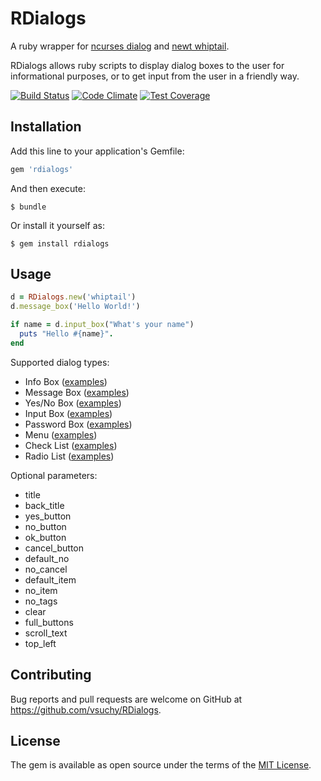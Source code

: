 # RDialogs

A ruby wrapper for
[ncurses dialog](https://en.wikipedia.org/wiki/Dialog_(software))
and [newt whiptail](https://en.wikipedia.org/wiki/Newt_(programming_library)).

RDialogs allows ruby scripts to display dialog boxes to the user for informational purposes,
or to get input from the user in a friendly way.

[![Build Status](https://travis-ci.org/vsuchy/RDialogs.svg?branch=master)](https://travis-ci.org/vsuchy/RDialogs)
[![Code Climate](https://codeclimate.com/github/vsuchy/RDialogs/badges/gpa.svg)](https://codeclimate.com/github/vsuchy/RDialogs)
[![Test Coverage](https://codeclimate.com/github/vsuchy/RDialogs/badges/coverage.svg)](https://codeclimate.com/github/vsuchy/RDialogs/coverage)


## Installation

Add this line to your application's Gemfile:

```ruby
gem 'rdialogs'
```

And then execute:

    $ bundle

Or install it yourself as:

    $ gem install rdialogs


## Usage

```ruby
d = RDialogs.new('whiptail')
d.message_box('Hello World!')

if name = d.input_box("What's your name")
  puts "Hello #{name}".
end
```

Supported dialog types:
* Info Box ([examples](https://github.com/vsuchy/RDialogs/blob/master/examples/info_box.rb))
* Message Box ([examples](https://github.com/vsuchy/RDialogs/blob/master/examples/message_box.rb))
* Yes/No Box ([examples](https://github.com/vsuchy/RDialogs/blob/master/examples/yesno_box.rb))
* Input Box ([examples](https://github.com/vsuchy/RDialogs/blob/master/examples/input_box.rb))
* Password Box ([examples](https://github.com/vsuchy/RDialogs/blob/master/examples/password_box.rb))
* Menu ([examples](https://github.com/vsuchy/RDialogs/blob/master/examples/menu.rb))
* Check List ([examples](https://github.com/vsuchy/RDialogs/blob/master/examples/check_list.rb))
* Radio List ([examples](https://github.com/vsuchy/RDialogs/blob/master/examples/radio_list.rb))

Optional parameters:
* title
* back_title
* yes_button
* no_button
* ok_button
* cancel_button
* default_no
* no_cancel
* default_item
* no_item
* no_tags
* clear
* full_buttons
* scroll_text
* top_left


## Contributing

Bug reports and pull requests are welcome on GitHub at https://github.com/vsuchy/RDialogs.


## License

The gem is available as open source under the terms of the [MIT License](http://opensource.org/licenses/MIT).

